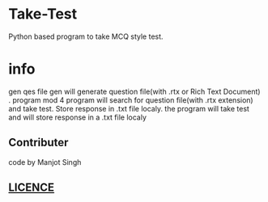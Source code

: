 # Take-Test
Python based program to take MCQ style test.

# info
gen qes file   gen will generate question file(with .rtx or Rich Text Document) . program mod 4 program will search for question file(with .rtx extension) and take test. Store response in .txt file localy.
the program will take test and will store response in a .txt file  localy 
## Contributer
code by Manjot Singh
## [LICENCE](LICENSE)
